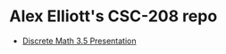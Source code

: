 # Alex Elliott's CSC-208 repo

- [Discrete Math 3.5 Presentation](https://github.com/aelliott26/csc208/blob/main/ch3/3.5_pres.md)
